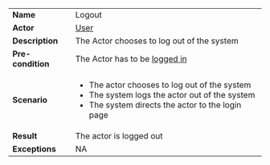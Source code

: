 <table>
    <tr>
        <td>
            <strong>Name</strong>
        </td>
        <td>
            Logout
        </td>
    </tr>
    <tr>
        <td>
            <strong>Actor</strong>
        </td>
        <td>
            <a href="../user.md">User</a>
        </td>
    </tr>
    <tr>
        <td>
            <strong>Description</strong>            
        </td>
        <td>
            The Actor chooses to log out of the system
        </td>
    </tr>
    <tr>
        <td>
            <strong>Pre-condition</strong>
        </td>
        <td>
            The Actor has to be <a href="login.md"> logged in</a>         
        </td>
    </tr>
    <tr>
        <td>
            <strong>Scenario</strong>
        </td>
        <td>
            <ul>
                <li>
                    The actor chooses to log out of the system
                </li>
                <li>
                    The system logs the actor out of the system
                </li>
                <li>
                    The system directs the actor to the login page
                </li>
            </ul>
        </td>
    </tr>
    <tr>
        <td>
            <strong>Result</strong>
        </td>
        <td>
            The actor is logged out
        </td>
    </tr>
    <tr>
        <td>
            <strong>Exceptions</strong>
        </td>
        <td>
            NA
        </td>
    </tr>      
</table>

